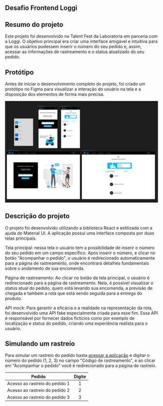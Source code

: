 ## Desafio Frontend Loggi

 ## Resumo do projeto
 Este projeto foi desenvolvido no Talent Fest da Laboratoria em parceria com a Loggi. O objetivo principal era criar uma interface amigável e intuitiva para que os usuários pudessem inserir o número do seu pedido e, assim, acessar as informações de rastreamento e o status atualizado do seu pedido.

 ## Protótipo
Antes de iniciar o desenvolvimento completo do projeto, foi criado um protótipo no Figma para visualizar a interação do usuário na tela e a disposição dos elementos de forma mais precisa.

<img src="public/prototipo.png" />

## Descrição do projeto
O projeto foi desenvolvido utilizando a biblioteca React e estilizada com a ajuda do Material UI. A aplicação possui uma interface composta por duas telas principais.

Tela principal:
nessa tela o usuário tem a possibilidade de inserir o número do seu pedido em um campo específico. Após inserir o número, e clicar no botão "Acompanhar o pedido", o usuário é redirecionado automaticamente para a página de rastreamento, onde encontrará detalhes fundamentais sobre o andamento de sua encomenda.

Página de rastreamento:
Ao clicar no botão da tela principal, o usuário é redirecionado para a página de rastreamento. Nela, é possível visualizar o status atual do pedido, quem está levando sua encomenda, a previsão de chegada e também a rota que está sendo seguida para a entrega do produto.

API mock:
Para garantir a eficácia e a realidade na representação da rota, foi desenvolvido uma API fake especialmente criada para esse fim. Essa API é responsável por fornecer dados fictícios como por exemplo de localização e status do pedido, criando uma experiência realista para o usuário.

## Simulando um rastreio

Para simular um rastreio do pedido basta [acessar a aplicação](https://desafio-frontend-loggi.vercel.app/) e digitar o número do pedido (1, 2, 3) no campo "Código de rastreamento", e ao clicar em "Acompanhar o pedido" você é redirecionado para a página de rastreio.


| Pedido                    | Digite |
|------------------------------|:----:|
| Acesso ao rastreio do pedido 1 | 1 |
| Acesso ao rastreio do pedido 2 | 2 |
| Acesso ao rastreio do pedido 3 | 3 |
